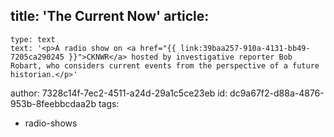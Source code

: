 title: 'The Current Now'
article:
  -
    type: text
    text: '<p>A radio show on <a href="{{ link:39baa257-910a-4131-bb49-7205ca290245 }}">CKNWR</a> hosted by investigative reporter Bob Robart, who considers current events from the perspective of a future historian.</p>'
author: 7328c14f-7ec2-4511-a24d-29a1c5ce23eb
id: dc9a67f2-d88a-4876-953b-8feebbcdaa2b
tags:
  - radio-shows
